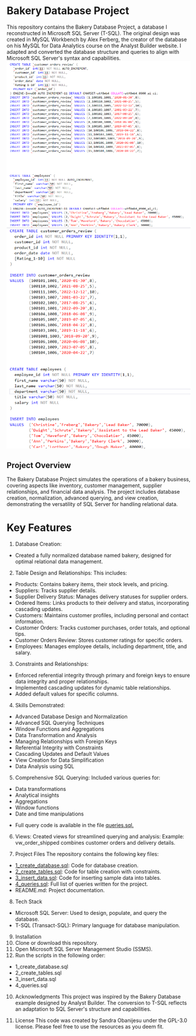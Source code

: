 
# Bakery Database Project
This repository contains the Bakery Database Project, a database I reconstructed in Microsoft SQL Server (T-SQL). The original design was created in MySQL Workbench by Alex Ferberg, the creator of the database on his MySQL for Data Analytics course on the Analyst Builder website. I adapted and converted the database structure and queries to align with Microsoft SQL Server's syntax and capabilities.
![alt text](Original_Bakery_Database_My-SQL_Workbench.png)
![alt text](Reconstructed_Bakery_Database_TSQL_SQLServer.png)



## Project Overview
The Bakery Database Project simulates the operations of a bakery business, covering aspects like inventory, customer management, supplier relationships, and financial data analysis. The project includes database creation, normalization, advanced querying, and view creation, demonstrating the versatility of SQL Server for handling relational data.



# Key Features

1. Database Creation:
* Created a fully normalized database named bakery, designed for optimal relational data management.



2. Table Design and Relationships:
This includes:
* Products: Contains bakery items, their stock levels, and pricing.
* Suppliers: Tracks supplier details.
* Supplier Delivery Status: Manages delivery statuses for supplier orders.
* Ordered Items: Links products to their delivery and status, incorporating cascading updates.
* Customers: Maintains customer profiles, including personal and contact information.
* Customer Orders: Tracks customer purchases, order totals, and optional tips.
* Customer Orders Review: Stores customer ratings for specific orders.
* Employees: Manages employee details, including department, title, and salary.



3. Constraints and Relationships:
* Enforced referential integrity through primary and foreign keys to ensure data integrity and proper relationships.
* Implemented cascading updates for dynamic table relationships.
* Added default values for specific columns.



4. Skills Demonstrated:
* Advanced Database Design and Normalization
* Advanced SQL Querying Techniques
* Window Functions and Aggregations
* Data Transformation and Analysis
* Managing Relationships with Foreign Keys
* Referential Integrity with Constraints
* Cascading Updates and Default Values
* View Creation for Data Simplification
* Data Analysis using SQL



5. Comprehensive SQL Querying:
Included various queries for:
* Data transformations
* Analytical insights
* Aggregations
* Window functions
* Date and time manipulations
+ Full query code is available in the file [queries.sql.](4_queries.sql)



6. Views:
Created views for streamlined querying and analysis:
Example: vw_order_shipped combines customer orders and delivery details.



7. Project Files
The repository contains the following key files:
* [1_create_database.sql](1_create_database.sql): Code for database creation.
* [2_create_tables.sql](2_create_tables.sql): Code for table creation with constraints.
* [3_insert_data.sql](3_insert_data.sql): Code for inserting sample data into tables.
* [4_queries.sql](4_queries.sql): Full list of queries written for the project.
* README.md: Project documentation.



8. Tech Stack
* Microsoft SQL Server: Used to design, populate, and query the database.
* T-SQL (Transact-SQL): Primary language for database manipulation.



9. Installation
1.  Clone or download this repository.
2.  Open Microsoft SQL Server Management Studio (SSMS).
3.  Run the scripts in the following order:
- 1_create_database.sql
- 2_create_tables.sql
- 3_insert_data.sql
- 4_queries.sql



10. Acknowledgments
This project was inspired by the Bakery Database example designed by Analyst Builder. The conversion to T-SQL reflects an adaptation to SQL Server's structure and capabilities.



11. License
This code was created by Sandra Obanijesu under the GPL-3.0 license. Please feel free to use the resources as you deem fit.